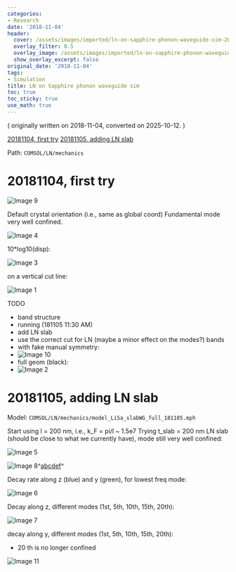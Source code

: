 ```yaml
---
categories:
- Research
date: '2018-11-04'
header:
  cover: /assets/images/imported/ln-on-sapphire-phonon-waveguide-sim-201811/image8.png
  overlay_filter: 0.5
  overlay_image: /assets/images/imported/ln-on-sapphire-phonon-waveguide-sim-201811/image8.png
  show_overlay_excerpt: false
original_date: '2018-11-04'
tags:
- Simulation
title: LN on Sapphire phonon waveguide sim
toc: true
toc_sticky: true
use_math: true
---
```


( originally written on 2018-11-04, converted on 2025-10-12. )

[20181104, first try](#20181104-first-try)
[20181105, adding LN slab](#20181105-adding-ln-slab)

Path: `COMSOL/LN/mechanics`

# 20181104, first try

![Image 9](/assets/images/imported/ln-on-sapphire-phonon-waveguide-sim-201811/image9.png)

Default crystal orientation (i.e., same as global coord)
Fundamental mode very well confined.

![Image 4](/assets/images/imported/ln-on-sapphire-phonon-waveguide-sim-201811/image4.png)

10*log10(disp):

![Image 3](/assets/images/imported/ln-on-sapphire-phonon-waveguide-sim-201811/image3.png)

on a vertical cut line:

![Image 1](/assets/images/imported/ln-on-sapphire-phonon-waveguide-sim-201811/image1.png)

TODO
- band structure
- running (181105 11:30 AM)
- add LN slab
- use the correct cut for LN (maybe a minor effect on the modes?)
bands
- with fake manual symmetry:
- ![Image 10](/assets/images/imported/ln-on-sapphire-phonon-waveguide-sim-201811/image10.png)
- full geom (black):
- ![Image 2](/assets/images/imported/ln-on-sapphire-phonon-waveguide-sim-201811/image2.png)
# 20181105, adding LN slab
Model: `COMSOL/LN/mechanics/model_LiSa_slabWG_full_181105.mph`

Start using l = 200 nm, i.e., k_F = pi/l \~ 1.5e7
Trying t_slab = 200 nm LN slab (should be close to what we currently have), mode still very well confined:

![Image 5](/assets/images/imported/ln-on-sapphire-phonon-waveguide-sim-201811/image5.png)

![Image 8](/assets/images/imported/ln-on-sapphire-phonon-waveguide-sim-201811/image8.png)^[a](#cmnt1)[b](#cmnt2)[c](#cmnt3)[d](#cmnt4)[e](#cmnt5)[f](#cmnt6)^

Decay rate along z (blue) and y (green), for lowest freq mode:

![Image 6](/assets/images/imported/ln-on-sapphire-phonon-waveguide-sim-201811/image6.png)

Decay along z, different modes (1st, 5th, 10th, 15th, 20th):

![Image 7](/assets/images/imported/ln-on-sapphire-phonon-waveguide-sim-201811/image7.png)

decay along y, different modes (1st, 5th, 10th, 15th, 20th):
- 20 th is no longer confined

![Image 11](/assets/images/imported/ln-on-sapphire-phonon-waveguide-sim-201811/image11.png)

<!-- Internal discussion:
[a] Is this mode mostly longitudinal?
Here's this paper we talked about
https://www.osapublishing.org/oe/abstract.cfm?uri=oe-19-9-8285
We'll probably see similar as that paper, just need to inject sufficient power.

[b] (If the mode is mostly longitudinal, there's some simple expression only containing p12 that determines the interaction rate.)

[c] Just added the profile

[d] Is not so clear to me sorry, could you perhaps plot norm(u_z)/norm(u) with z along the waveguide?

[e] I'm also not sure. The profile looks like a horizontally polarized transverse mode, but volint of abs(eXX) is the largest. (X parallel to the WG)

[f] You can open and play with the model if you have time.
-->